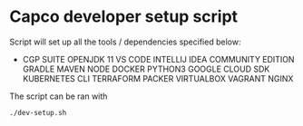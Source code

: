 # Capco developer setup script

Script will set up all the tools / dependencies specified below:
* CGP SUITE
OPENJDK 11
VS CODE
INTELLIJ IDEA COMMUNITY EDITION
GRADLE
MAVEN
NODE
DOCKER
PYTHON3
GOOGLE CLOUD SDK
KUBERNETES CLI
TERRAFORM
PACKER
VIRTUALBOX
VAGRANT
NGINX

The script can be ran with 
```
./dev-setup.sh
```
